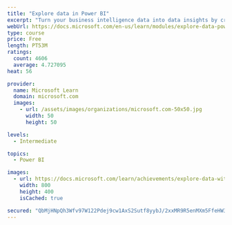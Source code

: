 ```yaml
---
title: "Explore data in Power BI"
excerpt: "Turn your business intelligence data into data insights by creating and configuring Power BI dashboards."
webUrl: https://docs.microsoft.com/en-us/learn/modules/explore-data-power-bi/
type: course
price: Free
length: PT53M
ratings:
  count: 4606
  average: 4.727095
heat: 56

provider:
  name: Microsoft Learn
  domain: microsoft.com
  images:
    - url: /assets/images/organizations/microsoft.com-50x50.jpg
      width: 50
      height: 50

levels:
  - Intermediate

topics:
  - Power BI

images:
  - url: https://docs.microsoft.com/learn/achievements/explore-data-with-power-bi-desktop-social.png
    width: 800
    height: 400
    isCached: true

secured: "QbMjHNpQh3Wfv97W122Pdej9cw1AxS2Sutf8yybJ/2xxMR9R5enMXm5FfeHW3SGAiqPSZydiewYv3gL0v6xQiSeq2N8L/xUV6qNncyhJPU7cHD/hhoUQTgup1Puv6wR/1EZu9YEYRgh2hFj8YptVwA2MBe6Jy92gCqON+f5qUBoZGw28aBn4sTxbyKLaLz01Yo3on4CNhd0/nambkl+egqJYSAlrEd7URFguHeRWIb+DD/qLFpzx14i02n8cMMDTiz7LpRSGLC7FRQpVY3UF241SSOi2gjINO+MevkzHoQgHjSC5Ky4f6y1ZlRw4ikBQWXrKiB6CbSC7F3jRWDFLxTRm7CEidpRU/garw3koeaFuBrhwnhCjDisr7sDsTfQqyQqwLLjI4XhE/HWc3X6xB9tW6YQAogWkbAseHnTHo0Q=;JM7Cgxn9RAOxsJUGGK6DrA=="
---
```


